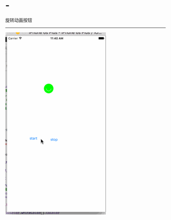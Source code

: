 # -
旋转动画按钮

------------------------------
 ![image](https://github.com/914813666/-/blob/master/image/Untitled3.gif)

